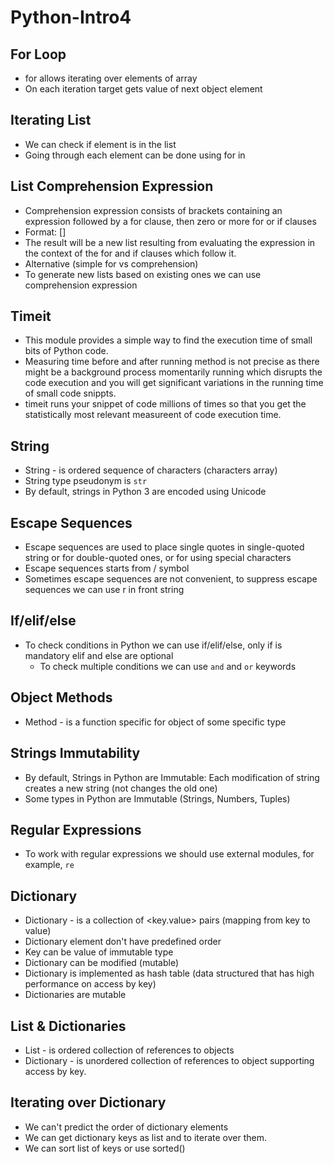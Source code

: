 # Python-Intro4

## For Loop
* for allows iterating over elements of array
* On each iteration target gets value of next object element

## Iterating List
* We can check if element is in the list
* Going through each element can be done using for in

## List Comprehension Expression
* Comprehension expression consists of brackets containing an expression followed by a for clause, then zero or more for
or if clauses
* Format: [<expression><for clause><for or if clause>]
* The result will be a new list resulting from evaluating the expression in the context of the for and if clauses which
follow it.
* Alternative (simple for vs comprehension)
* To generate new lists based on existing ones we can use comprehension expression

## Timeit
* This module provides a simple way to find the execution time of small bits of Python code.
* Measuring time before and after running method is not precise as there might be a background process momentarily 
running which disrupts the code execution and you will get significant variations in the running time of small code snippts.
* timeit runs your snippet of code millions of times so that you get the statistically most relevant measureent of code
execution time.

## String
* String - is ordered sequence of characters (characters array)
* String type pseudonym is `str`
* By default, strings in Python 3 are encoded using Unicode

## Escape Sequences
* Escape sequences are used to place single quotes in single-quoted string or for double-quoted ones, or for using special
characters
* Escape sequences starts from / symbol
* Sometimes escape sequences are not convenient, to suppress escape sequences we can use r in front string

## If/elif/else
* To check conditions in Python we can use if/elif/else, only if is mandatory elif and else are optional
  * To check multiple conditions we can use `and` and `or` keywords

## Object Methods
* Method - is a function specific for object of some specific type

## Strings Immutability
* By default, Strings in Python are Immutable: Each modification of string creates a new string (not changes the old one)
* Some types in Python are Immutable (Strings, Numbers, Tuples)

## Regular Expressions
* To work with regular expressions we should use external modules, for example, `re`

## Dictionary
* Dictionary - is a collection of <key.value> pairs (mapping from key to value)
* Dictionary element don't have predefined order
* Key can be value of immutable type
* Dictionary can be modified (mutable)
* Dictionary is implemented as hash table (data structured that has high performance on access by key)
* Dictionaries are mutable

## List & Dictionaries
* List - is ordered collection of references to objects
* Dictionary - is unordered collection of references to object supporting access by key.

## Iterating over Dictionary
* We can't predict the order of dictionary elements
* We can get dictionary keys as list and to iterate over them.
* We can sort list of keys or use sorted()

